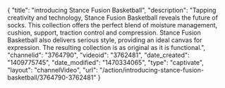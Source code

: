 {
    "title": "introducing Stance Fusion Basketball",
    "description": "Tapping creativity and technology, Stance Fusion Basketball reveals the future of socks. This collection offers the perfect blend of moisture management, cushion, support, traction control and compression. Stance Fusion Basketball also delivers serious style, providing an ideal canvas for expression. The resulting collection is as original as it is functional.",
    "channelid": "3764790",
    "videoid": "3762481",
    "date_created": "1409775745",
    "date_modified": "1470334065",
    "type": "captivate",
    "layout": "channelVideo",
    "url": "\/action\/introducing-stance-fusion-basketball\/3764790-3762481"
}